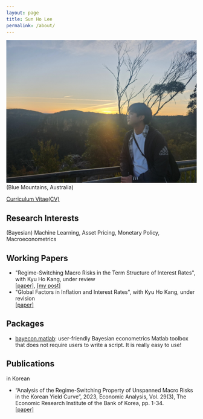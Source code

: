 ```yaml
---
layout: page
title: Sun Ho Lee
permalink: /about/
---
```


![self.jpeg](/images/self.jpeg)
(Blue Mountains, Australia)

[Curriculum Vitae(CV)](https://github.com/econPreference/econPreference.github.io/blob/master/CV.pdf)

## Research Interests

(Bayesian) Machine Learning, Asset Pricing, Monetary Policy, Macroeconometrics

## Working Papers

- "Regime-Switching Macro Risks in the Term Structure of Interest Rates", with Kyu Ho Kang, under review\
  [[paper]](https://papers.ssrn.com/sol3/papers.cfm?abstract_id=4414404), [[my post]](https://econpreference.github.io/RSmacro/)
- "Global Factors in Inflation and Interest Rates", with Kyu Ho Kang, under revision\
  [[paper]](https://papers.ssrn.com/sol3/papers.cfm?abstract_id=3874405)

## Packages

- [bayecon.matlab](https://github.com/econPreference/bayecon.matlab): user-friendly Bayesian econometrics Matlab toolbox that does not require users to write a script. It is really easy to use!

## Publications

in Korean

- “Analysis of the Regime-Switching Property of Unspanned Macro Risks in the Korean Yield Curve”, 2023, Economic Analysis, Vol. 29(3), The Economic Research Institute of the Bank of Korea, pp. 1-34.\
  [[paper]](https://www.bok.or.kr/imer/bbs/P0000556/view.do?nttId=10079760&menuNo=500783&pageIndex=1)

